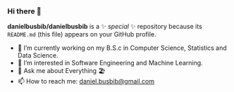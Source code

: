 ### Hi there 👋


**danielbusbib/danielbusbib** is a ✨ _special_ ✨ repository because its `README.md` (this file) appears on your GitHub profile.

- 🔭 I’m currently working on my B.S.c in Computer Science, Statistics and Data Science.
- 👀 I’m interested in Software Engineering and Machine Learning.
- 💬 Ask me about Everything 🏖️
- 📫 How to reach me: daniel.busbib@gmail.com


